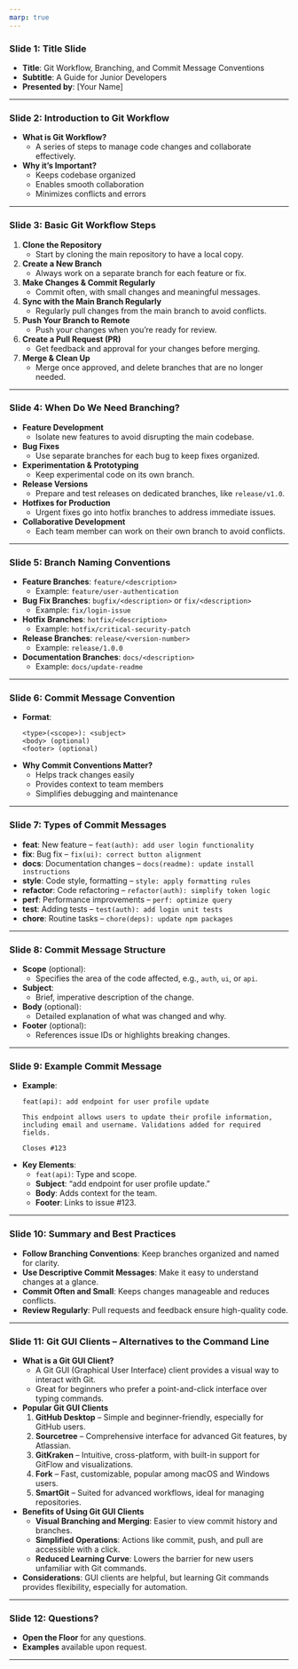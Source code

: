 ```yaml
---
marp: true
---
```



### Slide 1: Title Slide
- **Title**: Git Workflow, Branching, and Commit Message Conventions
- **Subtitle**: A Guide for Junior Developers
- **Presented by**: [Your Name]

---

### Slide 2: Introduction to Git Workflow
- **What is Git Workflow?**
  - A series of steps to manage code changes and collaborate effectively.
- **Why it’s Important?**
  - Keeps codebase organized
  - Enables smooth collaboration
  - Minimizes conflicts and errors

---

### Slide 3: Basic Git Workflow Steps
1. **Clone the Repository**
   - Start by cloning the main repository to have a local copy.
2. **Create a New Branch**
   - Always work on a separate branch for each feature or fix.
3. **Make Changes & Commit Regularly**
   - Commit often, with small changes and meaningful messages.
4. **Sync with the Main Branch Regularly**
   - Regularly pull changes from the main branch to avoid conflicts.
5. **Push Your Branch to Remote**
   - Push your changes when you’re ready for review.
6. **Create a Pull Request (PR)**
   - Get feedback and approval for your changes before merging.
7. **Merge & Clean Up**
   - Merge once approved, and delete branches that are no longer needed.

---

### Slide 4: When Do We Need Branching?
- **Feature Development**
  - Isolate new features to avoid disrupting the main codebase.
- **Bug Fixes**
  - Use separate branches for each bug to keep fixes organized.
- **Experimentation & Prototyping**
  - Keep experimental code on its own branch.
- **Release Versions**
  - Prepare and test releases on dedicated branches, like `release/v1.0`.
- **Hotfixes for Production**
  - Urgent fixes go into hotfix branches to address immediate issues.
- **Collaborative Development**
  - Each team member can work on their own branch to avoid conflicts.

---

### Slide 5: Branch Naming Conventions
- **Feature Branches**: `feature/<description>`
  - Example: `feature/user-authentication`
- **Bug Fix Branches**: `bugfix/<description>` or `fix/<description>`
  - Example: `fix/login-issue`
- **Hotfix Branches**: `hotfix/<description>`
  - Example: `hotfix/critical-security-patch`
- **Release Branches**: `release/<version-number>`
  - Example: `release/1.0.0`
- **Documentation Branches**: `docs/<description>`
  - Example: `docs/update-readme`

---

### Slide 6: Commit Message Convention
- **Format**:
  ```
  <type>(<scope>): <subject>
  <body> (optional)
  <footer> (optional)
  ```
- **Why Commit Conventions Matter?**
  - Helps track changes easily
  - Provides context to team members
  - Simplifies debugging and maintenance

---

### Slide 7: Types of Commit Messages
- **feat**: New feature – `feat(auth): add user login functionality`
- **fix**: Bug fix – `fix(ui): correct button alignment`
- **docs**: Documentation changes – `docs(readme): update install instructions`
- **style**: Code style, formatting – `style: apply formatting rules`
- **refactor**: Code refactoring – `refactor(auth): simplify token logic`
- **perf**: Performance improvements – `perf: optimize query`
- **test**: Adding tests – `test(auth): add login unit tests`
- **chore**: Routine tasks – `chore(deps): update npm packages`

---

### Slide 8: Commit Message Structure
- **Scope** (optional):
  - Specifies the area of the code affected, e.g., `auth`, `ui`, or `api`.
- **Subject**:
  - Brief, imperative description of the change.
- **Body** (optional):
  - Detailed explanation of what was changed and why.
- **Footer** (optional):
  - References issue IDs or highlights breaking changes.

---

### Slide 9: Example Commit Message
- **Example**:
  ```
  feat(api): add endpoint for user profile update

  This endpoint allows users to update their profile information,
  including email and username. Validations added for required fields.

  Closes #123
  ```
- **Key Elements**:
  - `feat(api)`: Type and scope.
  - **Subject**: “add endpoint for user profile update.”
  - **Body**: Adds context for the team.
  - **Footer**: Links to issue #123.

---

### Slide 10: Summary and Best Practices
- **Follow Branching Conventions**: Keep branches organized and named for clarity.
- **Use Descriptive Commit Messages**: Make it easy to understand changes at a glance.
- **Commit Often and Small**: Keeps changes manageable and reduces conflicts.
- **Review Regularly**: Pull requests and feedback ensure high-quality code.

---

### Slide 11: Git GUI Clients – Alternatives to the Command Line
- **What is a Git GUI Client?**
  - A Git GUI (Graphical User Interface) client provides a visual way to interact with Git.
  - Great for beginners who prefer a point-and-click interface over typing commands.
- **Popular Git GUI Clients**
  1. **GitHub Desktop** – Simple and beginner-friendly, especially for GitHub users.
  2. **Sourcetree** – Comprehensive interface for advanced Git features, by Atlassian.
  3. **GitKraken** – Intuitive, cross-platform, with built-in support for GitFlow and visualizations.
  4. **Fork** – Fast, customizable, popular among macOS and Windows users.
  5. **SmartGit** – Suited for advanced workflows, ideal for managing repositories.
- **Benefits of Using Git GUI Clients**
  - **Visual Branching and Merging**: Easier to view commit history and branches.
  - **Simplified Operations**: Actions like commit, push, and pull are accessible with a click.
  - **Reduced Learning Curve**: Lowers the barrier for new users unfamiliar with Git commands.
- **Considerations**: GUI clients are helpful, but learning Git commands provides flexibility, especially for automation.

---

### Slide 12: Questions?
- **Open the Floor** for any questions.
- **Examples** available upon request.

---
